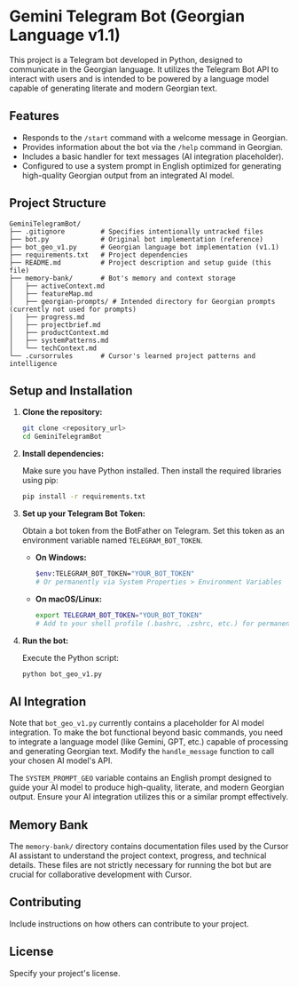# Gemini Telegram Bot (Georgian Language v1.1)

This project is a Telegram bot developed in Python, designed to communicate in the Georgian language. It utilizes the Telegram Bot API to interact with users and is intended to be powered by a language model capable of generating literate and modern Georgian text.

## Features

- Responds to the `/start` command with a welcome message in Georgian.
- Provides information about the bot via the `/help` command in Georgian.
- Includes a basic handler for text messages (AI integration placeholder).
- Configured to use a system prompt in English optimized for generating high-quality Georgian output from an integrated AI model.

## Project Structure

```
GeminiTelegramBot/
├── .gitignore         # Specifies intentionally untracked files
├── bot.py             # Original bot implementation (reference)
├── bot_geo_v1.py      # Georgian language bot implementation (v1.1)
├── requirements.txt   # Project dependencies
├── README.md          # Project description and setup guide (this file)
├── memory-bank/       # Bot's memory and context storage
│   ├── activeContext.md
│   ├── featureMap.md
│   ├── georgian-prompts/ # Intended directory for Georgian prompts (currently not used for prompts)
│   ├── progress.md
│   ├── projectbrief.md
│   ├── productContext.md
│   ├── systemPatterns.md
│   └── techContext.md
└── .cursorrules       # Cursor's learned project patterns and intelligence
```

## Setup and Installation

1.  **Clone the repository:**

    ```bash
    git clone <repository_url>
    cd GeminiTelegramBot
    ```

2.  **Install dependencies:**

    Make sure you have Python installed. Then install the required libraries using pip:

    ```bash
    pip install -r requirements.txt
    ```

3.  **Set up your Telegram Bot Token:**

    Obtain a bot token from the BotFather on Telegram. Set this token as an environment variable named `TELEGRAM_BOT_TOKEN`.

    *   **On Windows:**

        ```bash
        $env:TELEGRAM_BOT_TOKEN="YOUR_BOT_TOKEN"
        # Or permanently via System Properties > Environment Variables
        ```

    *   **On macOS/Linux:**

        ```bash
        export TELEGRAM_BOT_TOKEN="YOUR_BOT_TOKEN"
        # Add to your shell profile (.bashrc, .zshrc, etc.) for permanence
        ```

4.  **Run the bot:**

    Execute the Python script:

    ```bash
    python bot_geo_v1.py
    ```

## AI Integration

Note that `bot_geo_v1.py` currently contains a placeholder for AI model integration. To make the bot functional beyond basic commands, you need to integrate a language model (like Gemini, GPT, etc.) capable of processing and generating Georgian text. Modify the `handle_message` function to call your chosen AI model's API.

The `SYSTEM_PROMPT_GEO` variable contains an English prompt designed to guide your AI model to produce high-quality, literate, and modern Georgian output. Ensure your AI integration utilizes this or a similar prompt effectively.

## Memory Bank

The `memory-bank/` directory contains documentation files used by the Cursor AI assistant to understand the project context, progress, and technical details. These files are not strictly necessary for running the bot but are crucial for collaborative development with Cursor.

## Contributing

Include instructions on how others can contribute to your project.

## License

Specify your project's license.

